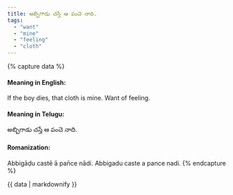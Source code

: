 ```yaml
---
title: అబ్బిగాడు చస్తే ఆ పంచె నాది.
tags:
  - "want"
  - "mine"
  - "feeling"
  - "cloth"
---
```


{% capture data %}
#### Meaning in English:
If the boy dies, that cloth is mine.
Want of feeling.

#### Meaning in Telugu:
అబ్బిగాడు చస్తే ఆ పంచె నాది.

#### Romanization:
Abbigāḍu castē ā pan̄ce nādi.
Abbigadu caste a pance nadi.
{% endcapture %}

{{ data | markdownify }}

